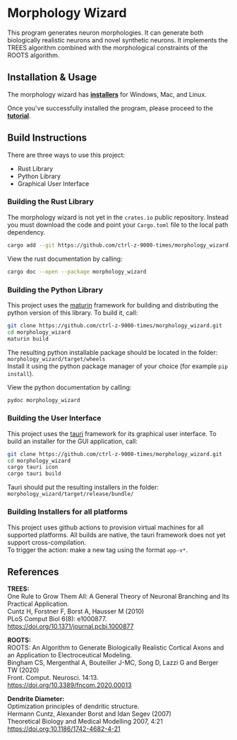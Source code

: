 # Morphology Wizard #

This program generates neuron morphologies. It can generate both biologically
realistic neurons and novel synthetic neurons. It implements the TREES
algorithm combined with the morphological constraints of the ROOTS algorithm.


## Installation & Usage ##

The morphology wizard has [**installers**](https://github.com/ctrl-z-9000-times/morphology_wizard/releases) for Windows, Mac, and Linux.  

Once you've successfully installed the program, please proceed to the [**tutorial**](/tutorial/tutorial.md).


## Build Instructions ##

There are three ways to use this project:
* Rust Library
* Python Library
* Graphical User Interface

### Building the Rust Library ###

The morphology wizard is not yet in the `crates.io` public repository. Instead
you must download the code and point your `Cargo.toml` file to the local path
dependency.

```sh
cargo add --git https://github.com/ctrl-z-9000-times/morphology_wizard.git
```

View the rust documentation by calling:

```sh
cargo doc --open --package morphology_wizard
```


### Building the Python Library ###

This project uses the [maturin](https://github.com/PyO3/maturin) framework for
building and distributing the python version of this library. To build it, call:

```sh
git clone https://github.com/ctrl-z-9000-times/morphology_wizard.git
cd morphology_wizard
maturin build
```

The resulting python installable package should be located in the folder: `morphology_wizard/target/wheels`  
Install it using the python package manager of your choice (for example `pip install`).

View the python documentation by calling:

```sh
pydoc morphology_wizard
```


### Building the User Interface ###

This project uses the [tauri](https://tauri.app/) framework for its graphical
user interface. To build an installer for the GUI application, call:

```sh
git clone https://github.com/ctrl-z-9000-times/morphology_wizard.git
cd morphology_wizard
cargo tauri icon
cargo tauri build
```

Tauri should put the resulting installers in the folder: `morphology_wizard/target/release/bundle/`


### Building Installers for all platforms ###

This project uses github actions to provision virtual machines for all supported
platforms. All builds are native, the tauri framework does not yet support
cross-compilation.  
To trigger the action: make a new tag using the format `app-v*`.


## References ##

**TREES:**  
    One Rule to Grow Them All: A General Theory of Neuronal Branching and
    Its Practical Application.  
    Cuntz H, Forstner F, Borst A, Hausser M (2010)  
    PLoS Comput Biol 6(8): e1000877.  
    <https://doi.org/10.1371/journal.pcbi.1000877>

**ROOTS:**  
    ROOTS: An Algorithm to Generate Biologically Realistic Cortical Axons
    and an Application to Electroceutical Modeling.  
    Bingham CS, Mergenthal A, Bouteiller J-MC, Song D, Lazzi G and Berger TW (2020)  
    Front. Comput. Neurosci. 14:13.  
    <https://doi.org/10.3389/fncom.2020.00013>

**Dendrite Diameter:**  
    Optimization principles of dendritic structure.  
    Hermann Cuntz, Alexander Borst and Idan Segev (2007)  
    Theoretical Biology and Medical Modelling 2007, 4:21  
    <https://doi.org:10.1186/1742-4682-4-21>

